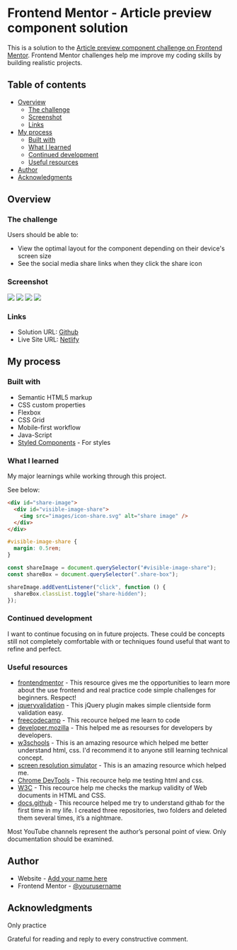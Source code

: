 # Frontend Mentor - Article preview component solution

This is a solution to the [Article preview component challenge on Frontend Mentor](https://www.frontendmentor.io/challenges/article-preview-component-dYBN_pYFT). Frontend Mentor challenges help me improve my coding skills by building realistic projects.

## Table of contents

- [Overview](#overview)
  - [The challenge](#the-challenge)
  - [Screenshot](#screenshot)
  - [Links](#links)
- [My process](#my-process)
  - [Built with](#built-with)
  - [What I learned](#what-i-learned)
  - [Continued development](#continued-development)
  - [Useful resources](#useful-resources)
- [Author](#author)
- [Acknowledgments](#acknowledgments)

## Overview

### The challenge

Users should be able to:

- View the optimal layout for the component depending on their device's screen size
- See the social media share links when they click the share icon

### Screenshot

![](images/screen-desktop-article-preview.png)
![](images/screen-desktop-active-state-article-preview.png)
![](images/screen-mobole-article-preview.png)
![](images/screen-mobile-active-state-article-preview.png)

### Links

- Solution URL: [Github](https://github.com/2lana/article-preview-component-master)
- Live Site URL: [Netlify](https://euphonious-peony-9101ea.netlify.app/)

## My process

### Built with

- Semantic HTML5 markup
- CSS custom properties
- Flexbox
- CSS Grid
- Mobile-first workflow
- Java-Script
- [Styled Components](https://styled-components.com/) - For styles

### What I learned

My major learnings while working through this project.

See below:

```html
<div id="share-image">
  <div id="visible-image-share">
    <img src="images/icon-share.svg" alt="share image" />
  </div>
</div>
```

```css
#visible-image-share {
  margin: 0.5rem;
}
```

```js
const shareImage = document.querySelector("#visible-image-share");
const shareBox = document.querySelector(".share-box");

shareImage.addEventListener("click", function () {
  shareBox.classList.toggle("share-hidden");
});
```

### Continued development

I want to continue focusing on in future projects. These could be concepts still not completely comfortable with or techniques found useful that want to refine and perfect.

### Useful resources

- [frontendmentor](https://www.frontendmentor.io/) - This resource gives me the opportunities to learn more about the use frontend and real practice code simple challenges for beginners. Respect!
- [jqueryvalidation](https://jqueryvalidation.org/validate/) - This jQuery plugin makes simple clientside form validation easy.
- [freecodecamp](https://www.freecodecamp.org/) - This recource helped me learn to code
- [developer.mozilla](https://developer.mozilla.org) - This helped me as resourses for developers by developers.
- [w3schools](https://www.w3schools.com/) - This is an amazing resource which helped me better understand html, css. I'd recommend it to anyone still learning technical concept.
- [screen resolution simulator](https://searchenginereports.net/screen-resolution-simulator) - This is an amazing resource which helped me.
- [Chrome DevTools](https://developer.chrome.com/docs/devtools/console/) - This recource help me testing html and css.
- [W3C](https://validator.w3.org/) - This recource help me checks the markup validity of Web documents in HTML and CSS.
- [docs.github](https://docs.github.com/en/get-started) - This recource helped me try to understand githab for the first time in my life. I created three repositories, two folders and deleted them several times, it’s a nightmare.

Most YouTube channels represent the author’s personal point of view. Only documentation should be examined.

## Author

- Website - [Add your name here](https://www.your-site.com)
- Frontend Mentor - [@yourusername](https://www.frontendmentor.io/profile/yourusername)

## Acknowledgments

Only practice

Grateful for reading and reply to every constructive comment.
